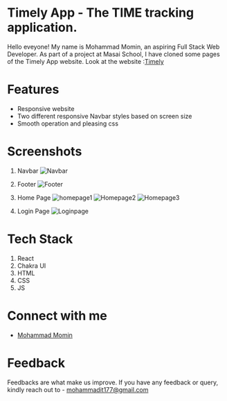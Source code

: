 # Timely App - The TIME tracking application.
Hello eveyone! My name is Mohammad Momin, an aspiring Full Stack Web Developer. As part of a project at Masai School, I have cloned some pages of the Timely App website.
Look at the website :[Timely](https://timely-app-momin-mohammad.vercel.app)

# Features 
* Responsive website
* Two different responsive Navbar styles based on screen size
* Smooth operation and pleasing css

# Screenshots
1. Navbar
![Navbar](https://user-images.githubusercontent.com/103980190/202457460-8c46c716-0e08-4867-90b6-b4fdc6e0eb2c.png)

2. Footer
![Footer](https://user-images.githubusercontent.com/103980190/202457475-8441c298-9f83-46c7-877c-9bb6de57ad80.png)

2. Home Page
![homepage1](https://user-images.githubusercontent.com/103980190/201533631-156786e3-2dea-4222-92e1-a71f8211a9ff.png)
![Homepage2](https://user-images.githubusercontent.com/103980190/201533424-9eefb1b7-b72b-4bab-9eeb-9cfa6cc8e0da.png)
![Homepage3](https://user-images.githubusercontent.com/103980190/201533433-39ef67ee-7d86-4b7e-a0c3-8fb1cc61e800.png)

2. Login Page
![Loginpage](https://user-images.githubusercontent.com/103980190/201533493-5d1f93bc-28a3-4dee-8ec2-230d78a32c2b.png)

# Tech Stack
1. React
2. Chakra UI
3. HTML
4. CSS
5. JS


# Connect with me
* [Mohammad Momin](https://github.com/Momin-Mohammad)

# Feedback
Feedbacks are what make us improve. If you have any feedback or query, kindly reach out to - mohammadit177@gmail.com

